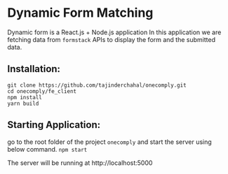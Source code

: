 # Dynamic Form Matching
Dynamic form is a React.js + Node.js application
In this application we are fetching data from `formstack` APIs to display the form and the submitted data.


## Installation: 
```
git clone https://github.com/tajinderchahal/onecomply.git
cd onecomply/fe_client 
npm install
yarn build
```

## Starting Application:
go to the root folder of the project `onecomply` and start the server using below command.
```npm start```

The server will be running at http://localhost:5000
